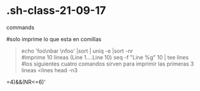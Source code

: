 # .sh-class-21-09-17
commands 


#solo imprime lo que esta en comillas
>echo 'foo\nbar \nfoo' |sort | uniq -e |sort -nr  
#imprime 10 lineas (Line 1....Line 10)
>seq -f  "Line %g" 10 | tee lines
#los siguientes cuatro comandos sirven para imprimir las primeras 3 lineas
<lines head -n3
<head -n3 lineas
<lines awk  'NR<=3'
< lines sed -n '1,3p'
#imprime las ultimas 3 lineas
<lines tail -n3
#imprimen de la linea 4 a la 10
<lines tail -n +4
<lines sed '1,3d'
#imprime dos veces cada linea a partir de la linea 4
<lines sed '1,3!p'
#imprimen de la linea 4 ala 6
<lines sed -n '4,6p'
<lines awk '(NR>=4)&&(NR<=6)'
<lines head -n6| tail -n3
#imprimen las lineas impares 
<lines sed -n '1~2p'
<lines awk 'NR %2'
#imprimen las lineas pares
<lines sed -n '0~2p'
<lines awk '(NR+1)%2'
#remplazan los espacios del texto por guion bajo
echo "hello world!" |tr  ' ' '_'
#remplaza los signos de admiracion por signos de interrogacion
echo "hello world!" |tr  ' !'  '?'
#imprime borrando los espacios, saltos de linea y signos de admiracion
echo "hello world!" |tr  -d -c '[a-z]'
#convierten el texto de minusculas a mayusculas mayusculas
echo "hello world!" |tr  '[a-z]'  '[A-Z]'
echo "hello world!" |tr  '[:lower:]' '[:upper:]'
#cambia la palabra hello por bye
echo "hello world!" | sed -re  's/hello/bye/;s/\s+//gis/ls+//'
